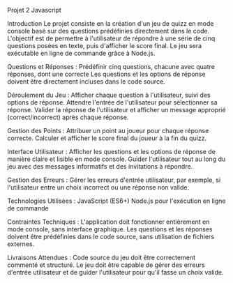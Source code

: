 Projet 2 Javascript

Introduction
Le projet consiste en la création d'un jeu de quizz en mode console basé sur des questions
prédéfinies directement dans le code. L'objectif est de permettre à l'utilisateur de répondre
à une série de cinq questions posées en texte, puis d'afficher le score final. Le jeu sera
exécutable en ligne de commande grâce à Node.js.

Questions et Réponses :
Prédéfinir cinq questions, chacune avec quatre réponses, dont une correcte
Les questions et les options de réponse doivent être directement incluses dans le code
source.

Déroulement du Jeu :
Afficher chaque question à l'utilisateur, suivi des options de réponse.
Attendre l'entrée de l'utilisateur pour sélectionner sa réponse.
Valider la réponse de l'utilisateur et afficher un message approprié (correct/incorrect) après
chaque réponse.

Gestion des Points :
Attribuer un point au joueur pour chaque réponse correcte.
Calculer et afficher le score final du joueur à la fin du quizz.

Interface Utilisateur :
Afficher les questions et les options de réponse de manière claire et lisible en mode console.
Guider l'utilisateur tout au long du jeu avec des messages informatifs et des invitations à
répondre.

Gestion des Erreurs :
Gérer les erreurs d'entrée utilisateur, par exemple, si l'utilisateur entre un choix incorrect ou
une réponse non valide.

Technologies Utilisées :
JavaScript (ES6+)
Node.js pour l'exécution en ligne de commande

Contraintes Techniques :
L'application doit fonctionner entièrement en mode console, sans interface graphique.
Les questions et les réponses doivent être prédéfinies dans le code source, sans utilisation
de fichiers externes.

Livraisons Attendues :
Code source du jeu doit être correctement commenté et structuré.
Le jeu doit être capable de gérer des erreurs d'entrée utilisateur et de guider l'utilisateur
pour qu'il fasse un choix valide.
